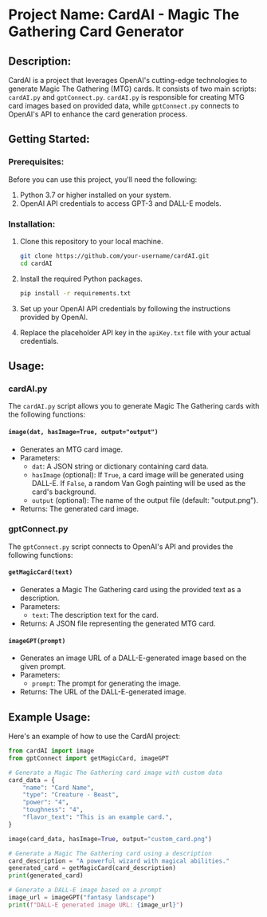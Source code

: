 # Project Name: CardAI - Magic The Gathering Card Generator

## Description:
CardAI is a project that leverages OpenAI's cutting-edge technologies to generate Magic The Gathering (MTG) cards. It consists of two main scripts: `cardAI.py` and `gptConnect.py`. `cardAI.py` is responsible for creating MTG card images based on provided data, while `gptConnect.py` connects to OpenAI's API to enhance the card generation process.

## Getting Started:

### Prerequisites:
Before you can use this project, you'll need the following:

1. Python 3.7 or higher installed on your system.
2. OpenAI API credentials to access GPT-3 and DALL-E models.

### Installation:
1. Clone this repository to your local machine.

   ```bash
   git clone https://github.com/your-username/cardAI.git
   cd cardAI
   ```

2. Install the required Python packages.

   ```bash
   pip install -r requirements.txt
   ```

3. Set up your OpenAI API credentials by following the instructions provided by OpenAI.

4. Replace the placeholder API key in the `apiKey.txt` file with your actual credentials.

## Usage:

### cardAI.py
The `cardAI.py` script allows you to generate Magic The Gathering cards with the following functions:

#### `image(dat, hasImage=True, output="output")`
- Generates an MTG card image.
- Parameters:
  - `dat`: A JSON string or dictionary containing card data.
  - `hasImage` (optional): If `True`, a card image will be generated using DALL-E. If `False`, a random Van Gogh painting will be used as the card's background.
  - `output` (optional): The name of the output file (default: "output.png").
- Returns: The generated card image.

### gptConnect.py
The `gptConnect.py` script connects to OpenAI's API and provides the following functions:

#### `getMagicCard(text)`
- Generates a Magic The Gathering card using the provided text as a description.
- Parameters:
  - `text`: The description text for the card.
- Returns: A JSON file representing the generated MTG card.

#### `imageGPT(prompt)`
- Generates an image URL of a DALL-E-generated image based on the given prompt.
- Parameters:
  - `prompt`: The prompt for generating the image.
- Returns: The URL of the DALL-E-generated image.

## Example Usage:
Here's an example of how to use the CardAI project:

```python
from cardAI import image
from gptConnect import getMagicCard, imageGPT

# Generate a Magic The Gathering card image with custom data
card_data = {
    "name": "Card Name",
    "type": "Creature - Beast",
    "power": "4",
    "toughness": "4",
    "flavor_text": "This is an example card.",
}

image(card_data, hasImage=True, output="custom_card.png")

# Generate a Magic The Gathering card using a description
card_description = "A powerful wizard with magical abilities."
generated_card = getMagicCard(card_description)
print(generated_card)

# Generate a DALL-E image based on a prompt
image_url = imageGPT("fantasy landscape")
print(f"DALL-E generated image URL: {image_url}")
```
